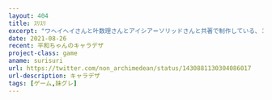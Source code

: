 ```yaml
---
layout: 404
title: ｽﾘｽﾘ
excerpt: "ワヘイヘイさんと叶数理さんとアイシア＝ソリッドさんと共著で制作している、３者をモチーフとしたキャラクターたちを攻略対象とした数学系シミュレーションゲームです。まだプレイはできませんが下のリンクからキャラクターデザインを確認できます。"
date: 2021-08-26
recent: 平和ちゃんのキャラデザ
project-class: game
aname: surisuri
url: https://twitter.com/non_archimedean/status/1430881130304086017
url-description: キャラデザ
tags: [ゲーム,妹グレ]
---
```

